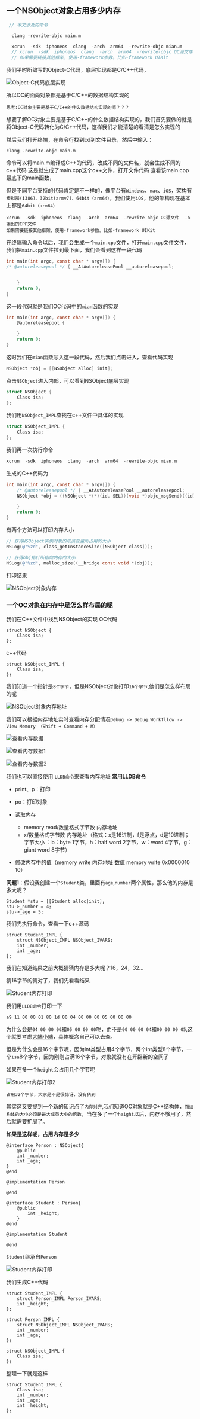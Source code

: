 ## 一个NSObject对象占用多少内存

 ``` objective-c
  // 本文涉及的命令

   clang -rewrite-objc main.m 

   xcrun  -sdk  iphoneos  clang  -arch  arm64  -rewrite-objc mian.m
   // xcrun  -sdk  iphoneos  clang  -arch  arm64  -rewrite-objc OC源文件  -o  输出的CPP文件
   // 如果需要链接其他框架，使用-framework参数。比如-framework UIKit

 ```

我们平时所编写的Object-C代码，底层实现都是C/C++代码，

![Object-C代码底层实现](../images/Object-C代码底层实现.png)

所以OC的面向对象都是基于C/C++的数据结构实现的

`思考:OC对象主要是基于C/C++的什么数据结构实现的呢？？？`


想要了解OC对象主要是基于C/C++的什么数据结构实现的，我们首先要做的就是将Object-C代码转化为C/C++代码，这样我们才能清楚的看清是怎么实现的


然后我们打开终端，在命令行找到cd到文件目录，然后中输入：
```
clang -rewrite-objc main.m 

```

命令可以将main.m编译成C++的代码，改成不同的文件名，就会生成不同的c++代码 
这是就生成了main.cpp这个c++文件，打开文件代码 
查看该main.cpp最底下的main函数， 

但是不同平台支持的代码肯定是不一样的，像平台有`Windows`、`mac`、`iOS`，架构有`模拟器(i386)、32bit(armv7)、64bit（arm64）`，我们使用`iOS`，他的架构现在基本上都是`64bit（arm64）`

```
xcrun  -sdk  iphoneos  clang  -arch  arm64  -rewrite-objc OC源文件  -o  输出的CPP文件
如果需要链接其他框架，使用-framework参数。比如-framework UIKit
```
在终端输入命令以后，我们会生成一个`main.cpp`文件，打开`main.cpp`文件文件，我们把`main.cpp`文件拉到最下面，我们会看到这样一段代码
```objective-c
int main(int argc, const char * argv[]) {
/* @autoreleasepool */ { __AtAutoreleasePool __autoreleasepool; 


	}
	return 0;
}
```
这一段代码就是我们OC代码中的`mian`函数的实现
```objective-c
int main(int argc, const char * argv[]) {
	@autoreleasepool {

	}
	return 0;
}

```

这时我们在`mian`函数写入这一段代码，然后我们点击进入，查看代码实现
```objective-c
NSObject *obj = [[NSObject alloc] init];
```
点击`NSObject`进入内部，可以看到NSObject底层实现
```objective-c
struct NSObject {
	Class isa;  
};
```
我们用`NSObject_IMPL`查找在c++文件中具体的实现

```objective-c
struct NSObject_IMPL {
	Class isa;
};
```


我们再一次执行命令
```objective-c
xcrun  -sdk  iphoneos  clang  -arch  arm64  -rewrite-objc mian.m
```
生成的C++代码为
```objective-c
int main(int argc, const char * argv[]) {
	/* @autoreleasepool */ { __AtAutoreleasePool __autoreleasepool; 
	NSObject *obj = ((NSObject *(*)(id, SEL))(void *)objc_msgSend)((id)((NSObject *(*)(id, SEL))(void *)objc_msgSend)((id)objc_getClass("NSObject"), sel_registerName("alloc")), sel_registerName("init"));

	}
	return 0;
}
```
有两个方法可以打印内存大小
```objective-c
// 获得NSObject实例对象的成员变量所占用的大小  
NSLog(@"%zd", class_getInstanceSize([NSObject class]));

// 获得obj指针所指向内存的大小  
NSLog(@"%zd", malloc_size((__bridge const void *)obj));
```
打印结果


![NSObject对象内存](../images/NSObject对象内存.png)

### 一个OC对象在内存中是怎么样布局的呢

我们在C++文件中找到NSObject的实现
OC代码
```
struct NSObject {
	Class isa;  
};
```
c++代码
```
struct NSObject_IMPL {
	Class isa;
};
```
我们知道一个指针是`8个字节`，但是NSObject对象打印`16个字节`,他们是怎么样布局的呢

![NSObject对象内存地址](../images/NSObject对象内存地址.png)

我们可以根据内存地址实时查看内存分配情况`Debug -> Debug Workfllow -> View Memory （Shift + Command + M）`

![查看内存数据](../images/查看内存数据.png)

![查看内存数据1](../images/查看内存数据1.png)


![查看内存数据2](../images/查看内存数据2.png)


我们也可以直接使用 `LLDB命令`来查看内存地址
**常用LLDB命令**
- print、p：打印
- po：打印对象
- 读取内存
    - memory read/数量格式字节数  内存地址
    - x/数量格式字节数  内存地址（格式：x是16进制，f是浮点，d是10进制；字节大小
    ：b：byte 1字节，h：half word 2字节，w：word 4字节，g：giant word 8字节）
    
- 修改内存中的值（memory  write  内存地址  数值   memory  write  0x0000010  10）


**问题1**：假设我创建一个`Student`类，里面有`age`,`number`两个属性，那么他的内存是多大呢？

```
Student *stu = [[Student alloc]init];
stu->_number = 4;
stu->_age = 5;
```

我们先执行命令，查看一下c++源码
```
struct Student_IMPL {
	struct NSObject_IMPL NSObject_IVARS;
	int _number;
	int _age;
};
```
我们在知道结果之前大概猜猜内存是多大呢？16，24，32...


猜16字节的猜对了，我们先看看结果


![Student内存打印](../images/Student内存打印.png)

我们用`LLDB命令`打印一下
```
a9 11 00 00 01 80 1d 00 04 00 00 00 05 00 00 00
```

 为什么会是`04 00 00 00`和`05 00 00 00`呢，而不是`00 00 00 04`和`00 00 00 05`,这个就要考虑[大端小端](https://baike.baidu.com/item/大小端模式/6750542?fromtitle=大端小端&fromid=15925891&fr=aladdin)，具体概念自己可以去查。


但是为什么会是16个字节呢，因为int类型占用4个字节，两个int类型8个字节，一个`isa`8个字节，因为刚刚占满16个字节，对象就没有在开辟新的空间了


如果在多一个`height`会占用几个字节呢

![Student内存打印2](../images/Student内存打印2.png)


`占用32个字节，大家是不是很惊讶，没有猜到`

其实这又要提到一个新的知识点了`内存对齐`,我们知道OC对象就是C++结构体，`而结构体的大小必须是最大成员大小的倍数`，当在多了一个`height`以后，内存不够用了，然后就需要扩展了。

**如果是这样呢，占用内存是多少**
```
@interface Person : NSObject{
	@public
	int _number;
	int _age;
}
@end

@implementation Person

@end

@interface Student : Person{
	@public
		int _height;
	}
@end

@implementation Student

@end
```
`Student`继承自`Person`

![Student内存打印](../images/Student内存打印2.png)

我们生成C++代码
```
struct Student_IMPL {
	struct Person_IMPL Person_IVARS;
	int _height;
};

struct Person_IMPL {
	struct NSObject_IMPL NSObject_IVARS;
	int _number;
	int _age;
};

struct NSObject_IMPL {
	Class isa;
};

```
整理一下就是这样
```
struct Student_IMPL {
	Class isa;
	int _number;
	int _age;
	int _height;
};
```